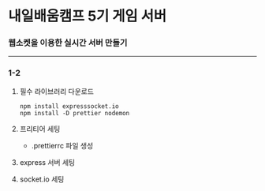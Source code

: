 # 내일배움캠프 5기 게임 서버
### 웹소켓을 이용한 실시간 서버 만들기

---

### 1-2
1. 필수 라이브러리 다운로드
    ```
    npm install expresssocket.io
    npm install -D prettier nodemon
    ```
2. 프리티어 세팅
   - .prettierrc 파일 생성 

3. express 서버 세팅
4. socket.io 세팅

 